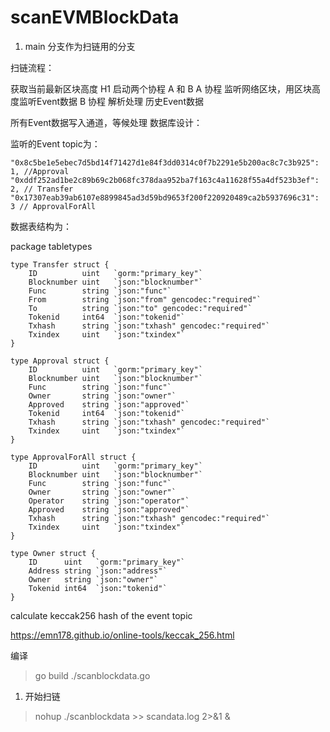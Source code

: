 # scanEVMBlockData

1. main 分支作为扫链用的分支
      
扫链流程：

获取当前最新区块高度 H1
启动两个协程 A 和 B
A 协程 监听网络区块，用区块高度监听Event数据
B 协程 解析处理 历史Event数据

所有Event数据写入通道，等候处理
数据库设计：

监听的Event topic为：

	"0x8c5be1e5ebec7d5bd14f71427d1e84f3dd0314c0f7b2291e5b200ac8c7c3b925": 1, //Approval
	"0xddf252ad1be2c89b69c2b068fc378daa952ba7f163c4a11628f55a4df523b3ef": 2, // Transfer
	"0x17307eab39ab6107e8899845ad3d59bd9653f200f220920489ca2b5937696c31": 3 // ApprovalForAll
数据表结构为：

package tabletypes
```text
type Transfer struct {
	ID          uint   `gorm:"primary_key"`
	Blocknumber uint   `json:"blocknumber"`
	Func        string `json:"func"`
	From        string `json:"from" gencodec:"required"`
	To          string `json:"to" gencodec:"required"`
	Tokenid     int64  `json:"tokenid"`
	Txhash      string `json:"txhash" gencodec:"required"`
	Txindex     uint   `json:"txindex"`
}

type Approval struct {
	ID          uint   `gorm:"primary_key"`
	Blocknumber uint   `json:"blocknumber"`
	Func        string `json:"func"`
	Owner       string `json:"owner"`
	Approved    string `json:"approved"`
	Tokenid     int64  `json:"tokenid"`
	Txhash      string `json:"txhash" gencodec:"required"`
	Txindex     uint   `json:"txindex"`
}

type ApprovalForAll struct {
	ID          uint   `gorm:"primary_key"`
	Blocknumber uint   `json:"blocknumber"`
	Func        string `json:"func"`
	Owner       string `json:"owner"`
	Operator    string `json:"operator"`
	Approved    string `json:"approved"`
	Txhash      string `json:"txhash" gencodec:"required"`
	Txindex     uint   `json:"txindex"`
}

type Owner struct {
	ID      uint   `gorm:"primary_key"`
	Address string `json:"address"`
	Owner   string `json:"owner"`
	Tokenid int64  `json:"tokenid"`
}
```

calculate keccak256 hash of the event topic

https://emn178.github.io/online-tools/keccak_256.html

编译 
> go build ./scanblockdata.go

1. 开始扫链

>  nohup ./scanblockdata >> scandata.log 2>&1 &


